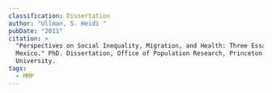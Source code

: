 ```yaml
---
classification: Dissertation
author: "Ullman, S. Heidi "
pubDate: "2011"
citation: >
  "Perspectives on Social Inequality, Migration, and Health: Three Essays on
  Mexico." PhD. Dissertation, Office of Population Research, Princeton
  University.
tags:
  - MMP
---
```

